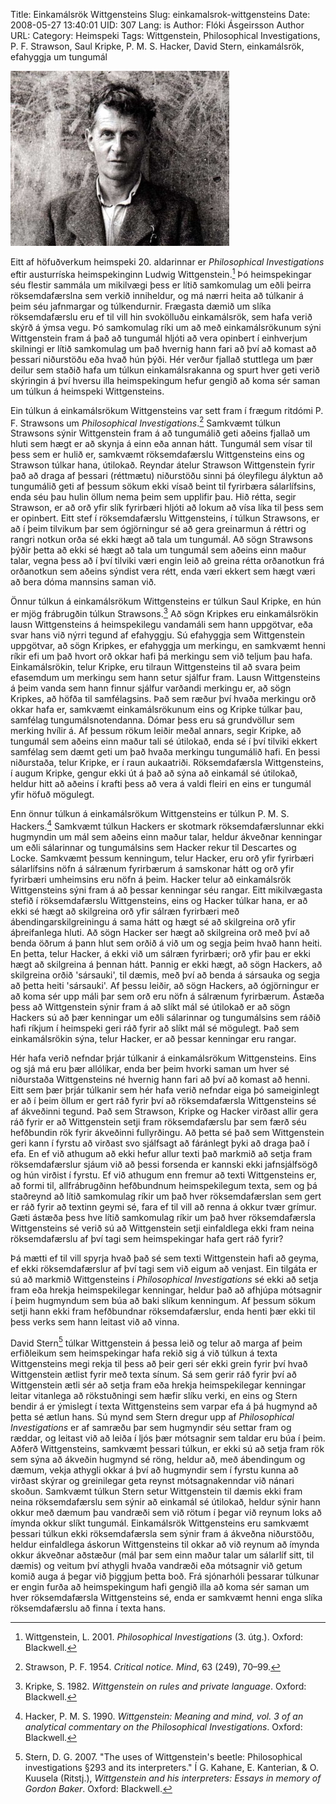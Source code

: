 Title: Einkamálsrök Wittgensteins
Slug: einkamalsrok-wittgensteins
Date: 2008-05-27 13:40:01
UID: 307
Lang: is
Author: Flóki Ásgeirsson
Author URL: 
Category: Heimspeki
Tags: Wittgenstein, Philosophical Investigations, P. F. Strawson, Saul Kripke, P. M. S. Hacker, David Stern, einkamálsrök, efahyggja um tungumál

![Ludwig Josef Johann Wittgenstein (1889-1951)](wittg-kritartafla-2.jpg)

Eitt af höfuðverkum heimspeki 20. aldarinnar er _Philosophical Investigations_ eftir austurríska heimspekinginn Ludwig Wittgenstein.[^1] Þó heimspekingar séu flestir sammála um mikilvægi þess er lítið samkomulag um eðli þeirra röksemdafærslna sem verkið inniheldur, og má nærri heita að túlkanir á þeim séu jafnmargar og túlkendurnir. Frægasta dæmið um slíka röksemdafærslu eru ef til vill hin svokölluðu einkamálsrök, sem hafa verið skýrð á ýmsa vegu. Þó samkomulag ríki um að með einkamálsrökunum sýni Wittgenstein fram á það að tungumál hljóti að vera opinbert í einhverjum skilningi er lítið samkomulag um það hvernig hann fari að því að komast að þessari niðurstöðu eða hvað hún þýði. Hér verður fjallað stuttlega um þær deilur sem staðið hafa um túlkun einkamálsrakanna og spurt hver geti verið skýringin á því hversu illa heimspekingum hefur gengið að koma sér saman um túlkun á heimspeki Wittgensteins.

Ein túlkun á einkamálsrökum Wittgensteins var sett fram í frægum ritdómi P. F. Strawsons um _Philosophical Investigations_.[^2] Samkvæmt túlkun Strawsons sýnir Wittgenstein fram á að tungumálið geti aðeins fjallað um hluti sem hægt er að skynja á einn eða annan hátt. Tungumál sem vísar til þess sem er hulið er, samkvæmt röksemdafærslu Wittgensteins eins og Strawson túlkar hana, útilokað. Reyndar átelur Strawson Wittgenstein fyrir það að draga af þessari (réttmætu) niðurstöðu sinni þá óleyfilegu ályktun að tungumálið geti af þessum sökum ekki vísað beint til fyrirbæra sálarlífsins, enda séu þau hulin öllum nema þeim sem upplifir þau. Hið rétta, segir Strawson, er að orð yfir slík fyrirbæri hljóti að lokum að vísa líka til þess sem er opinbert. Eitt stef í röksemdafærslu Wittgensteins, í túlkun Strawsons, er að í þeim tilvikum þar sem ógjörningur sé að gera greinarmun á réttri og rangri notkun orða sé ekki hægt að tala um tungumál. Að sögn Strawsons þýðir þetta að ekki sé hægt að tala um tungumál sem aðeins einn maður talar, vegna þess að í því tilviki væri engin leið að greina rétta orðanotkun frá orðanotkun sem aðeins sýndist vera rétt, enda væri ekkert sem hægt væri að bera dóma mannsins saman við.

Önnur túlkun á einkamálsrökum Wittgensteins er túlkun Saul Kripke, en hún er mjög frábrugðin túlkun Strawsons.[^3] Að sögn Kripkes eru einkamálsrökin lausn Wittgensteins á heimspekilegu vandamáli sem hann uppgötvar, eða svar hans við nýrri tegund af efahyggju. Sú efahyggja sem Wittgenstein uppgötvar, að sögn Kripkes, er efahyggja um merkingu, en samkvæmt henni ríkir efi um það hvort orð okkar hafi þá merkingu sem við teljum þau hafa. Einkamálsrökin, telur Kripke, eru tilraun Wittgensteins til að svara þeim efasemdum um merkingu sem hann setur sjálfur fram. Lausn Wittgensteins á þeim vanda sem hann finnur sjálfur varðandi merkingu er, að sögn Kripkes, að höfða til samfélagsins. Það sem ræður því hvaða merkingu orð okkar hafa er, samkvæmt einkamálsrökunum eins og Kripke túlkar þau, samfélag tungumálsnotendanna. Dómar þess eru sá grundvöllur sem merking hvílir á. Af þessum rökum leiðir meðal annars, segir Kripke, að tungumál sem aðeins einn maður tali sé útilokað, enda sé í því tilviki ekkert samfélag sem dæmt geti um það hvaða merkingu tungumálið hafi. En þessi niðurstaða, telur Kripke, er í raun aukaatriði. Röksemdafærsla Wittgensteins, í augum Kripke, gengur ekki út á það að sýna að einkamál sé útilokað, heldur hitt að aðeins í krafti þess að vera á valdi fleiri en eins er tungumál yfir höfuð mögulegt.

Enn önnur túlkun á einkamálsrökum Wittgensteins er túlkun P. M. S. Hackers.[^4] Samkvæmt túlkun Hackers er skotmark röksemdafærslunnar ekki hugmyndin um mál sem aðeins einn maður talar, heldur ákveðnar kenningar um eðli sálarinnar og tungumálsins sem Hacker rekur til Descartes og Locke. Samkvæmt þessum kenningum, telur Hacker, eru orð yfir fyrirbæri sálarlífsins nöfn á sálrænum fyrirbærum á samskonar hátt og orð yfir fyrirbæri umheimsins eru nöfn á þeim. Hacker telur að einkamálsrök Wittgensteins sýni fram á að þessar kenningar séu rangar. Eitt mikilvægasta stefið í röksemdafærslu Wittgensteins, eins og Hacker túlkar hana, er að ekki sé hægt að skilgreina orð yfir sálræn fyrirbæri með ábendingarskilgreiningu á sama hátt og hægt sé að skilgreina orð yfir áþreifanlega hluti. Að sögn Hacker ser hægt að skilgreina orð með því að benda öðrum á þann hlut sem orðið á við um og segja þeim hvað hann heiti. En þetta, telur Hacker, á ekki við um sálræn fyrirbæri; orð yfir þau er ekki hægt að skilgreina á þennan hátt. Þannig er ekki hægt, að sögn Hackers, að skilgreina orðið 'sársauki', til dæmis, með því að benda á sársauka og segja að þetta heiti 'sársauki'. Af þessu leiðir, að sögn Hackers, að ógjörningur er að koma sér upp máli þar sem orð eru nöfn á sálrænum fyrirbærum. Ástæða þess að Wittgenstein sýnir fram á að slíkt mál sé útilokað er að sögn Hackers sú að þær kenningar um eðli sálarinnar og tungumálsins sem ráðið hafi ríkjum í heimspeki geri ráð fyrir að slíkt mál sé mögulegt. Það sem einkamálsrökin sýna, telur Hacker, er að þessar kenningar eru rangar.

Hér hafa verið nefndar þrjár túlkanir á einkamálsrökum Wittgensteins. Eins og sjá má eru þær allólíkar, enda ber þeim hvorki saman um hver sé niðurstaða Wittgensteins né hvernig hann fari að því að komast að henni. Eitt sem þær þrjár túlkanir sem hér hafa verið nefndar eiga þó sameiginlegt er að í þeim öllum er gert ráð fyrir því að röksemdafærsla Wittgensteins sé af ákveðinni tegund. Það sem Strawson, Kripke og Hacker virðast allir gera ráð fyrir er að Wittgenstein setji fram röksemdafærslu þar sem færð séu hefðbundin rök fyrir ákveðinni fullyrðingu. Að þetta sé það sem Wittgenstein geri kann í fyrstu að virðast svo sjálfsagt að fáránlegt þyki að draga það í efa. En ef við athugum að ekki hefur allur texti það markmið að setja fram röksemdafærslur sjáum við að þessi forsenda er kannski ekki jafnsjálfsögð og hún virðist í fyrstu. Ef við athugum enn fremur að texti Wittgensteins er, að formi til, allfrábrugðinn hefðbundnum heimspekilegum texta, sem og þá staðreynd að lítið samkomulag ríkir um það hver röksemdafærslan sem gert er ráð fyrir að textinn geymi sé, fara ef til vill að renna á okkur tvær grímur. Gæti ástæða þess hve lítið samkomulag ríkir um það hver röksemdafærsla Wittgensteins sé verið sú að Wittgenstein setji einfaldlega ekki fram neina röksemdafærslu af því tagi sem heimspekingar hafa gert ráð fyrir?

Þá mætti ef til vill spyrja hvað það sé sem texti Wittgenstein hafi að geyma, ef ekki röksemdafærslur af því tagi sem við eigum að venjast. Ein tilgáta er sú að markmið Wittgensteins í _Philosophical Investigations_ sé ekki að setja fram eða hrekja heimspekilegar kenningar, heldur það að afhjúpa mótsagnir í þeim hugmyndum sem búa að baki slíkum kenningum. Af þessum sökum setji hann ekki fram hefðbundnar röksemdafærslur, enda henti þær ekki til þess verks sem hann leitast við að vinna.

David Stern[^5] túlkar Wittgenstein á þessa leið og telur að marga af þeim erfiðleikum sem heimspekingar hafa rekið sig á við túlkun á texta Wittgensteins megi rekja til þess að þeir geri sér ekki grein fyrir því hvað Wittgenstein ætlist fyrir með texta sínum. Sá sem gerir ráð fyrir því að Wittgenstein ætli sér að setja fram eða hrekja heimspekilegar kenningar leitar vitanlega að rökstuðningi sem hæfir slíku verki, en eins og Stern bendir á er ýmislegt í texta Wittgensteins sem varpar efa á þá hugmynd að þetta sé ætlun hans. Sú mynd sem Stern dregur upp af _Philosophical Investigations_ er af samræðu þar sem hugmyndir séu settar fram og ræddar, og leitast við að leiða í ljós þær mótsagnir sem taldar eru búa í þeim. Aðferð Wittgensteins, samkvæmt þessari túlkun, er ekki sú að setja fram rök sem sýna að ákveðin hugmynd sé röng, heldur að, með ábendingum og dæmum, vekja athygli okkar á því að hugmyndir sem í fyrstu kunna að virðast skýrar og greinilegar geta reynst mótsagnakenndar við nánari skoðun. Samkvæmt túlkun Stern setur Wittgenstein til dæmis ekki fram neina röksemdafærslu sem sýnir að einkamál sé útilokað, heldur sýnir hann okkur með dæmum þau vandræði sem við rötum í þegar við reynum loks að ímynda okkur slíkt tungumál. Einkamálsrök Wittgensteins eru samkvæmt þessari túlkun ekki röksemdafærsla sem sýnir fram á ákveðna niðurstöðu, heldur einfaldlega áskorun Wittgensteins til okkar að við reynum að ímynda okkur ákveðnar aðstæður (mál þar sem einn maður talar um sálarlíf sitt, til dæmis) og veitum því athygli hvaða vandræði eða mótsagnir við getum komið auga á þegar við þiggjum þetta boð. Frá sjónarhóli þessarar túlkunar er engin furða að heimspekingum hafi gengið illa að koma sér saman um hver röksemdafærsla Wittgensteins sé, enda er samkvæmt henni enga slíka röksemdafærslu að finna í texta hans.

[^1]: Wittgenstein, L. 2001. _Philosophical Investigations_ (3. útg.). Oxford: Blackwell.
[^2]: Strawson, P. F. 1954. _Critical notice. Mind_, 63 (249), 70–99.
[^3]: Kripke, S. 1982. _Wittgenstein on rules and private language_. Oxford: Blackwell.
[^4]: Hacker, P. M. S. 1990. _Wittgenstein: Meaning and mind, vol. 3 of an analytical commentary on the Philosophical Investigations_. Oxford: Blackwell.
[^5]: Stern, D. G. 2007. "The uses of Wittgenstein's beetle: Philosophical investigations §293 and its interpreters." Í G. Kahane, E. Kanterian, & O. Kuusela (Ritstj.), _Wittgenstein and his interpreters: Essays in memory of Gordon Baker_. Oxford: Blackwell.
